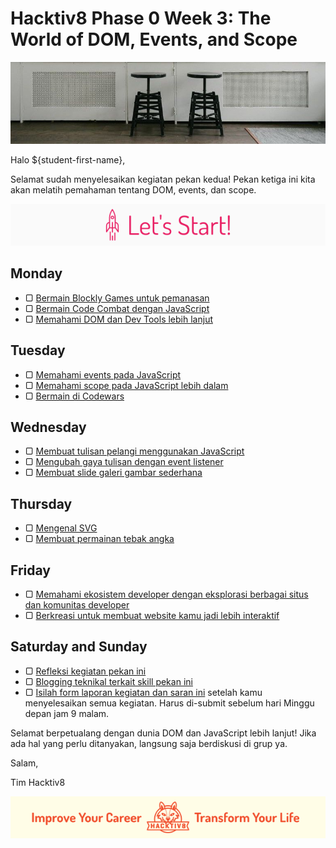 # Hacktiv8 Phase 0 Week 3: The World of DOM, Events, and Scope

![Header](assets/header-w3.jpg)

Halo ${student-first-name},

Selamat sudah menyelesaikan kegiatan pekan kedua! Pekan ketiga ini kita akan melatih pemahaman tentang DOM, events, dan scope.

![Let's start!](assets/start.png)

## Monday

- ▢ [Bermain Blockly Games untuk pemanasan](https://github.com/hacktiv8/phase-0-activities/blob/master/modules/blockly-games.md)
- ▢ [Bermain Code Combat dengan JavaScript](https://github.com/hacktiv8/phase-0-activities/blob/master/modules/code-combat.md)
- ▢ [Memahami DOM dan Dev Tools lebih lanjut](https://github.com/hacktiv8/phase-0-activities/blob/master/modules/js-dom-devtools.md)

## Tuesday

- ▢ [Memahami events pada JavaScript](https://github.com/hacktiv8/phase-0-activities/blob/master/modules/js-events.md)
- ▢ [Memahami scope pada JavaScript lebih dalam](https://github.com/hacktiv8/phase-0-activities/blob/master/modules/js-scope.md)
- ▢ [Bermain di Codewars](https://github.com/hacktiv8/phase-0-activities/blob/master/modules/codewars.md)

## Wednesday

- ▢ [Membuat tulisan pelangi menggunakan JavaScript](https://github.com/hacktiv8/phase-0-activities/blob/master/modules/rainbow-text.md)
- ▢ [Mengubah gaya tulisan dengan event listener](https://github.com/hacktiv8/phase-0-activities/blob/master/modules/text-style-event.md)
- ▢ [Membuat slide galeri gambar sederhana](https://github.com/hacktiv8/phase-0-activities/blob/master/modules/gallery-slide.md)

## Thursday

- ▢ [Mengenal SVG](https://github.com/hacktiv8/phase-0-activities/blob/master/modules/svg.md)
- ▢ [Membuat permainan tebak angka](https://github.com/hacktiv8/phase-0-activities/blob/master/modules/number-guess.md)

## Friday

- ▢ [Memahami ekosistem developer dengan eksplorasi berbagai situs dan komunitas developer](https://github.com/hacktiv8/phase-0-activities/blob/master/modules/dev-ecosystem-community.md)
- ▢ [Berkreasi untuk membuat website kamu jadi lebih interaktif](https://github.com/hacktiv8/phase-0-activities/blob/master/modules/website-interactive.md)

## Saturday and Sunday

- ▢ [Refleksi kegiatan pekan ini](https://github.com/hacktiv8/phase-0-activities/blob/master/modules/reflection.md)
- ▢ [Blogging teknikal terkait skill pekan ini](https://github.com/hacktiv8/phase-0-activities/blob/master/modules/blog.md)
- ▢ [Isilah form laporan kegiatan dan saran ini](http://bit.ly/hacktiv8-report-p0w3) setelah kamu menyelesaikan semua kegiatan. Harus di-submit sebelum hari Minggu depan jam 9 malam.

Selamat berpetualang dengan dunia DOM dan JavaScript lebih lanjut! Jika ada hal yang perlu ditanyakan, langsung saja berdiskusi di grup ya.

Salam,

Tim Hacktiv8

![Hacktiv8 Banner](assets/banner.png)

